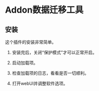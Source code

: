 # Addon数据迁移工具

## 安装

这个插件的安装非常简单。

1. 安装完后，关闭“保护模式”才可以正常开启。

2. 启动加载项。

3. 检查加载项的日志，看看是否一切顺利。

4. 打开webUI并调整软件选项。
